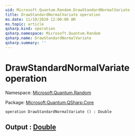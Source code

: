 ```yaml
---
uid: Microsoft.Quantum.Random.DrawStandardNormalVariate
title: DrawStandardNormalVariate operation
ms.date: 11/10/2020 12:00:00 AM
ms.topic: article
qsharp.kind: operation
qsharp.namespace: Microsoft.Quantum.Random
qsharp.name: DrawStandardNormalVariate
qsharp.summary: ''
---
```


# DrawStandardNormalVariate operation

Namespace: [Microsoft.Quantum.Random](xref:Microsoft.Quantum.Random)

Package: [Microsoft.Quantum.QSharp.Core](https://nuget.org/packages/Microsoft.Quantum.QSharp.Core)




```qsharp
operation DrawStandardNormalVariate () : Double
```


## Output : [Double](xref:microsoft.quantum.lang-ref.double)

